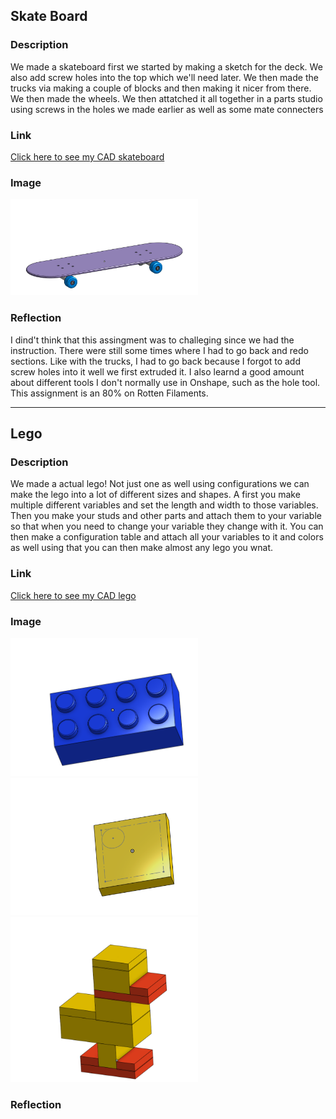 
## Skate Board

### Description
We made a skateboard first we started by making a sketch for the deck. We also add screw holes into the top which we'll need later. We then made the trucks via making a couple of blocks and then making it nicer from there. We then made the wheels. We then attatched it all together in a parts studio using screws in the holes we made earlier as well as some mate connecters

### Link

[Click here to see my CAD skateboard](https://cvilleschools.onshape.com/documents/7758042ba51c5ef9f9800285/w/ee033abe19c0dec111d0d5fd/e/71d0d9033ab3ab3da9ac514e)

### Image
<img src="https://github.com/Jhouse53/Advanced-CAD/blob/main/Skateboard.PNG?raw=true" width="300">

### Reflection
I dind't think that this assingment was to challeging since we had the instruction. There were still some times where I had to go back and redo sections. Like with the trucks, I had to go back because I forgot to add screw holes into it well we first extruded it. I also learnd a good amount about different tools I don't normally use in Onshape, such as the hole tool. This assignment is an 80% on Rotten Filaments.

---

## Lego

### Description
We made a actual lego! Not just one as well using configurations we can make the lego into a lot of different sizes and shapes. A first you make multiple different variables and set the length and width to those variables. Then you make your studs and other parts and attach them to your variable so that when you need to change your variable they change with it. You can then make a configuration table and attach all your variables to it and colors as well using that you can then make almost any lego you wnat. 

### Link
[Click here to see my CAD lego](https://cvilleschools.onshape.com/documents/0acb91855ca40fa661905724/w/a38c3cb413597967d10ad359/e/5d50c99c7edfdb20534392a7)

### Image
<img src="https://github.com/Jhouse53/Advanced-CAD/blob/main/Images/2x4Lego.PNG?raw=true" width="300">

<img src="https://github.com/Jhouse53/Advanced-CAD/blob/main/Images/2x2Lego.PNG?raw=true" width="300">

<img src="https://github.com/Jhouse53/Advanced-CAD/blob/main/Images/SmoothLegoDuck.PNG?raw=true" width="300">

### Reflection
